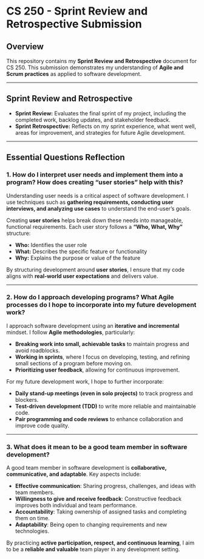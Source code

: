# CS 250 - Sprint Review and Retrospective Submission

## Overview
This repository contains my **Sprint Review and Retrospective** document for CS 250. This submission demonstrates my understanding of **Agile and Scrum practices** as applied to software development.


---

## Sprint Review and Retrospective
- **Sprint Review:** Evaluates the final sprint of my project, including the completed work, backlog updates, and stakeholder feedback.
- **Sprint Retrospective:** Reflects on my sprint experience, what went well, areas for improvement, and strategies for future Agile development.

---

## Essential Questions Reflection

### 1. How do I interpret user needs and implement them into a program? How does creating “user stories” help with this?
Understanding user needs is a critical aspect of software development. I use techniques such as **gathering requirements, conducting user interviews, and analyzing use cases** to understand the end-user’s goals.

Creating **user stories** helps break down these needs into manageable, functional requirements. Each user story follows a **“Who, What, Why”** structure:
- **Who:** Identifies the user role  
- **What:** Describes the specific feature or functionality  
- **Why:** Explains the purpose or value of the feature  

By structuring development around **user stories**, I ensure that my code aligns with **real-world user expectations** and delivers value.

---

### 2. How do I approach developing programs? What Agile processes do I hope to incorporate into my future development work?
I approach software development using an **iterative and incremental** mindset. I follow **Agile methodologies**, particularly:
- **Breaking work into small, achievable tasks** to maintain progress and avoid roadblocks.
- **Working in sprints**, where I focus on developing, testing, and refining small sections of a program before moving on.
- **Prioritizing user feedback**, allowing for continuous improvement.

For my future development work, I hope to further incorporate:
- **Daily stand-up meetings (even in solo projects)** to track progress and blockers.
- **Test-driven development (TDD)** to write more reliable and maintainable code.
- **Pair programming and code reviews** to enhance collaboration and improve code quality.

---

### 3. What does it mean to be a good team member in software development?
A good team member in software development is **collaborative, communicative, and adaptable**. Key aspects include:
- **Effective communication**: Sharing progress, challenges, and ideas with team members.
- **Willingness to give and receive feedback**: Constructive feedback improves both individual and team performance.
- **Accountability**: Taking ownership of assigned tasks and completing them on time.
- **Adaptability**: Being open to changing requirements and new technologies.

By practicing **active participation, respect, and continuous learning**, I aim to be a **reliable and valuable** team player in any development setting.





